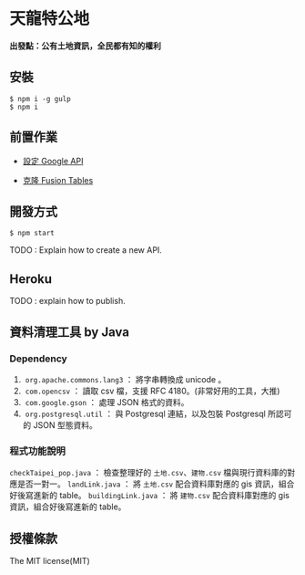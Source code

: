 # 天龍特公地

**出發點：公有土地資訊，全民都有知的權利**

## 安裝

```shell
$ npm i -g gulp
$ npm i
```

## 前置作業

+ [設定 Google API](https://github.com/dz1984/taipei-pop/wiki/設定-Google-APIs)

+ [克隆 Fusion Tables](https://github.com/dz1984/taipei-pop/wiki/克隆-Fusion-Tables)


## 開發方式

```shell
$ npm start
```

TODO : Explain how to create a new API.

## Heroku

TODO : explain how to publish.

## 資料清理工具 by Java

### Dependency 
1.  `org.apache.commons.lang3` ： 將字串轉換成 unicode 。
2.  `com.opencsv` ： 讀取 csv 檔，支援 RFC 4180。(非常好用的工具，大推)
3.  `com.google.gson` ： 處理 JSON 格式的資料。
4.  `org.postgresql.util` ： 與 Postgresql 連結，以及包裝 Postgresql 所認可的 JSON 型態資料。

### 程式功能說明
`checkTaipei_pop.java` ： 檢查整理好的 `土地.csv`、`建物.csv` 檔與現行資料庫的對應是否一對一。
`landLink.java` ： 將 `土地.csv` 配合資料庫對應的 gis 資訊，組合好後寫進新的 table。
`buildingLink.java` ： 將 `建物.csv` 配合資料庫對應的 gis 資訊，組合好後寫進新的 table。

## 授權條款

The MIT license(MIT)
